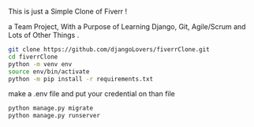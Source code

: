 This is just a Simple Clone of Fiverr !

a Team Project, With a Purpose of Learning Django, Git, Agile/Scrum and Lots of Other Things .



``` sh
git clone https://github.com/djangoLovers/fiverrClone.git
cd fiverrClone
python -m venv env
source env/bin/activate
python -m pip install -r requirements.txt
```

make a .env file and put your credential on than file

``` sh
python manage.py migrate
python manage.py runserver
````
